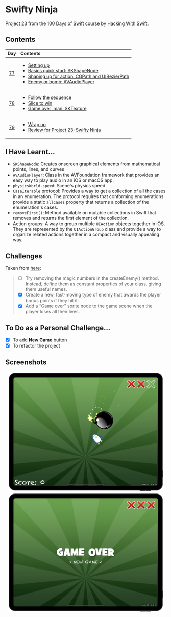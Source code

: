 # Swifty Ninja

[Project 23](https://www.hackingwithswift.com/read/23/overview) from the [100 Days of Swift course](https://www.hackingwithswift.com/100) by [Hacking With Swift](https://www.hackingwithswift.com/).

## Contents

|                      Day                      | Contents                                                                                                                                                                                                                                                                                                                                                            |
|:---------------------------------------------:|:--------------------------------------------------------------------------------------------------------------------------------------------------------------------------------------------------------------------------------------------------------------------------------------------------------------------------------------------------------------------|
| [77](https://www.hackingwithswift.com/100/77) | <ul><li>[Setting up](https://www.hackingwithswift.com/read/23/1/setting-up)</li><li>[Basics quick start: SKShapeNode](https://www.hackingwithswift.com/read/23/2)</li><li>[Shaping up for action: CGPath and UIBezierPath](https://www.hackingwithswift.com/read/23/3)</li><li>[Enemy or bomb: AVAudioPlayer](https://www.hackingwithswift.com/read/23/4)</li></ul> |
| [78](https://www.hackingwithswift.com/100/78) | <ul><li>[Follow the sequence](https://www.hackingwithswift.com/read/23/5)</li><li>[Slice to win](https://www.hackingwithswift.com/read/23/6)</li><li>[Game over, man: SKTexture](https://www.hackingwithswift.com/read/23/7)</li></ul>                                                                                                                              |
| [79](https://www.hackingwithswift.com/100/79) | <ul><li>[Wrap up](https://www.hackingwithswift.com/read/23/8)</li><li>[Review for Project 23: Swifty Ninja](https://www.hackingwithswift.com/review/hws/project-23-swifty-ninja)</li></ul>                                                                                                                                                                          |

## I Have Learnt...

- `SKShapeNode`: Creates onscreen graphical elements from mathematical points, lines, and curves
- `AVAudioPlayer`: Class in the AVFoundation framework that provides an easy way to play audio in an iOS or macOS app.
- `physicsWorld.speed`: Scene's physics speed.
- `CaseIterable` protocol: Provides a way to get a collection of all the cases in an enumeration. The protocol requires that conforming enumerations provide a static `allCases` property that returns a collection of the enumeration's cases.
- `removeFirst()`: Method available on mutable collections in Swift that removes and returns the first element of the collection.
- Action groups: A way to group multiple `UIAction` objects together in iOS. They are represented by the `UIActionGroup` class and provide a way to organize related actions together in a compact and visually appealing way. 

## Challenges

Taken from [here](https://www.hackingwithswift.com/read/23/8):

>- [ ] Try removing the magic numbers in the createEnemy() method. Instead, define them as constant properties of your class, giving them useful names.
>- [x] Create a new, fast-moving type of enemy that awards the player bonus points if they hit it.
>- [x] Add a “Game over” sprite node to the game scene when the player loses all their lives.

## To Do as a Personal Challenge...

- [x] To add **New Game** button
- [x] To refactor the project

## Screenshots

<div align="center">
  <img src="./Screenshots/1.png" alt="Main screen" width="490">
  <img src="./Screenshots/2.png" alt="Game over screen" width="490">
</div>
